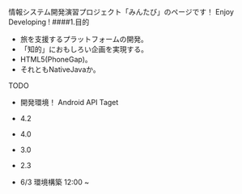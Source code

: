 

情報システム開発演習プロジェクト「みんたび」のページです！
Enjoy Developing !
####1.目的
* 旅を支援するプラットフォームの開発。
* 「知的」におもしろい企画を実現する。
* HTML5(PhoneGap)。
* それともNativeJavaか。

TODO
* 開発環境！
Android API Taget
* 4.2
* 4.0
* 3.0
* 2.3

* 6/3 環境構築 12:00 ~
